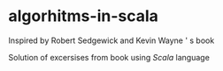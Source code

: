 # algorhitms-in-scala
Inspired by Robert Sedgewick and Kevin Wayne ' s book

Solution of excersises from book using _Scala_ language
